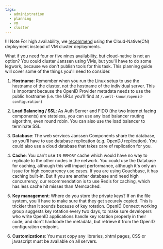 ```yaml
---
tags:
  - administration
  - planning
  - vm
  - cluster
---
```


!!! Note
    For high availability, we [recommend](./kubernetes.md#does-the-deployment-need-to-be-highly-availableha) using 
    the Cloud-Native(CN) deployment instead of VM cluster deployments. 

What if you need four or five nines availability, but cloud-native is not
an option? You could cluster Janssen using VMs, but you'll have to do
some legwork, because we don't publish tools for this task. This planning
guide will cover some of the things you'll need to consider.

1. **Hostname**: Remember when you run the Linux setup to use the hostname of the
cluster, not the hostname of the individual server.  This is important because
the OpenID Provider metadata needs to use the public hostname (i.e. the URLs
you'll find at `/.well-known/openid-configuration`)

1. **Load Balancing / SSL**: As Auth Server and FIDO (the two Internet facing
components) are stateless,  you can use any load balancer routing algorithm,
even round robin. You can also use the load balancer to terminate SSL.

1. **Database**: The web services Janssen Components share the database, so
you'll have to use database replication (e.g. OpenDJ replication). You could
also use a cloud database that takes care of replication for you.

1. **Cache**: You can't use `IN-MEMORY` cache which would have no way to
replicate to the other nodes in the network. You could use the Database
for caching, although this will impact performance, although it's only an
issue for high concurrency use cases. If you are using Couchbase, it has
caching built-in. But if you are another database and need high concurrency,
our recommendation is to use Redis for caching, which has less cache hit
misses than Memcached.

1. **Key management**: Where do you store the private keys? If on the file
system, you'll have to make sure that they get securely copied. This is
trickier than it sounds because of key rotation. OpenID Connect working group
suggests key rotation every two days, to make sure developers who write OpenID
applications handle key rotation properly in their code, and don't hardcode
the metadata, but retrieve it from the OpenID configuration endpoint.

1. **Customizations**: You must copy any libraries, xhtml pages, CSS or
javascript must be available on all servers.
